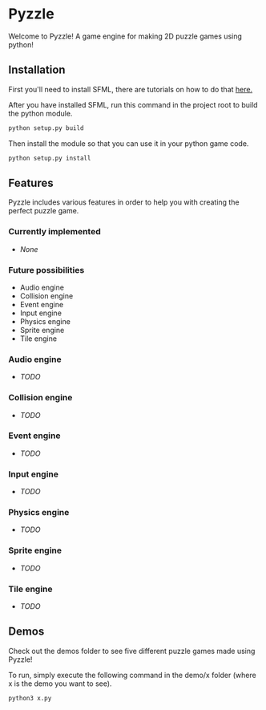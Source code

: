 # Pyzzle

Welcome to Pyzzle! A game engine for making 2D puzzle games using python!

## Installation

First you'll need to install SFML, there are tutorials on how to do that [here.](https://www.sfml-dev.org/tutorials/2.5/)

After you have installed SFML, run this command in the project root to build the python module.

```python
python setup.py build
```

Then install the module so that you can use it in your python game code.

```python
python setup.py install
```

## Features

Pyzzle includes various features in order to help you with creating the perfect puzzle game.

### Currently implemented

- *None*

### Future possibilities

- Audio engine
- Collision engine
- Event engine
- Input engine
- Physics engine
- Sprite engine
- Tile engine

### Audio engine

- *TODO*

### Collision engine

- *TODO*

### Event engine

- *TODO*

### Input engine

- *TODO*

### Physics engine

- *TODO*

### Sprite engine

- *TODO*

### Tile engine

- *TODO*

## Demos

Check out the demos folder to see five different puzzle games made using Pyzzle! 

To run, simply execute the following command in the demo/x folder (where x is the demo you want to see).

```python
python3 x.py
```
